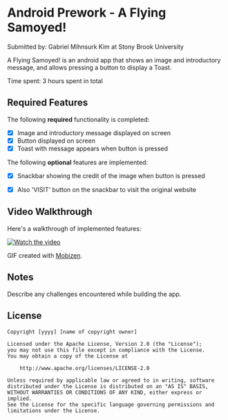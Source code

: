 # Android Prework - A Flying Samoyed!

Submitted by: Gabriel Mihnsurk Kim at Stony Brook University

A Flying Samoyed! is an android app that shows an image and introductory message, and allows pressing a button to display a Toast. 

Time spent: 3 hours spent in total

## Required Features

The following **required** functionality is completed:

* [X] Image and introductory message displayed on screen
* [X] Button displayed on screen
* [X] Toast with message appears when button is pressed 

The following **optional** features are implemented:

* [X] Snackbar showing the credit of the image when button is pressed
* [X] Also 'VISIT' button on the snackbar to visit the original website


## Video Walkthrough

Here's a walkthrough of implemented features:

[![Watch the video](https://i.imgur.com/vKb2F1B.png)](https://i.imgur.com/WYp7FQr.mp4)

<!-- Replace this with whatever GIF tool you used! -->
GIF created with [Mobizen](https://www.mobizen.com/).  
<!-- Other options include:
[Kap](https://getkap.co/) for macOS
[ScreenToGif](https://www.screentogif.com/) for Windows
[peek](https://github.com/phw/peek) for Linux. -->

## Notes

Describe any challenges encountered while building the app.

## License

    Copyright [yyyy] [name of copyright owner]

    Licensed under the Apache License, Version 2.0 (the "License");
    you may not use this file except in compliance with the License.
    You may obtain a copy of the License at

        http://www.apache.org/licenses/LICENSE-2.0

    Unless required by applicable law or agreed to in writing, software
    distributed under the License is distributed on an "AS IS" BASIS,
    WITHOUT WARRANTIES OR CONDITIONS OF ANY KIND, either express or implied.
    See the License for the specific language governing permissions and
    limitations under the License.
